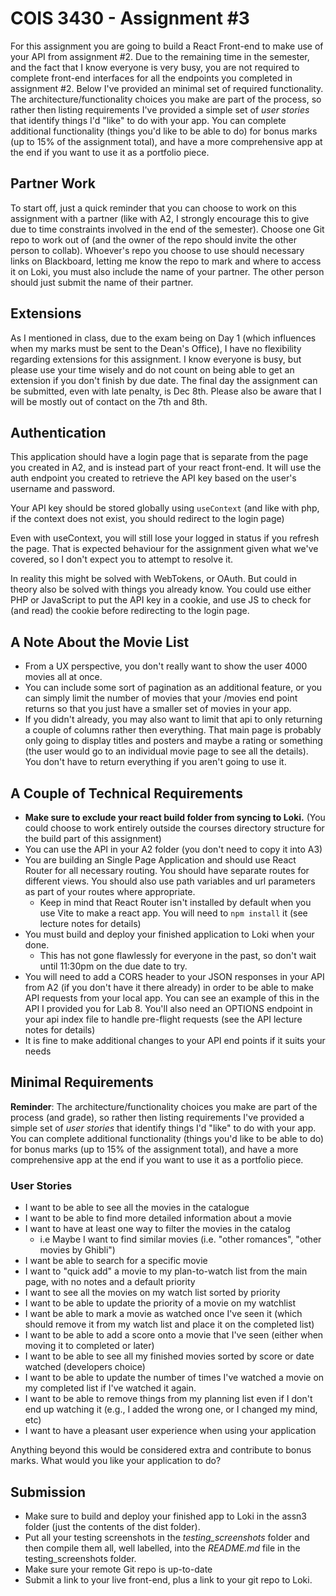 # COIS 3430 - Assignment #3

For this assignment you are going to build a React Front-end to make use of your API from assignment #2. Due to the remaining time in the semester, and the fact that I know everyone is very busy, you are not required to complete front-end interfaces for all the endpoints you completed in assignment #2. Below I've provided an minimal set of required functionality. The architecture/functionality choices you make are part of the process, so rather then listing requirements I've provided a simple set of _user stories_ that identify things I'd "like" to do with your app. You can complete additional functionality (things you'd like to be able to do) for bonus marks (up to 15% of the assignment total), and have a more comprehensive app at the end if you want to use it as a portfolio piece.

## Partner Work

To start off, just a quick reminder that you can choose to work on this assignment with a partner (like with A2, I strongly encourage this to give due to time constraints involved in the end of the semester). Choose one Git repo to work out of (and the owner of the repo should invite the other person to collab). Whoever's repo you choose to use should necessary links on Blackboard, letting me know the repo to mark and where to access it on Loki, you must also include the name of your partner. The other person should just submit the name of their partner.

## Extensions

As I mentioned in class, due to the exam being on Day 1 (which influences when my marks must be sent to the Dean's Office), I have no flexibility regarding extensions for this assignment. I know everyone is busy, but please use your time wisely and do not count on being able to get an extension if you don't finish by due date. The final day the assignment can be submitted, even with late penalty, is Dec 8th. Please also be aware that I will be mostly out of contact on the 7th and 8th.

## Authentication

This application should have a login page that is separate from the page you created in A2, and is instead part of your react front-end. It will use the auth endpoint you created to retrieve the API key based on the user's username and password.

Your API key should be stored globally using `useContext` (and like with php, if the context does not exist, you should redirect to the login page)

Even with useContext, you will still lose your logged in status if you refresh the page. That is expected behaviour for the assignment given what we've covered, so I don't expect you to attempt to resolve it.

In reality this might be solved with WebTokens, or OAuth. But could in theory also be solved with things you already know. You could use either PHP or JavaScript to put the API key in a cookie, and use JS to check for (and read) the cookie before redirecting to the login page.

## A Note About the Movie List

- From a UX perspective, you don't really want to show the user 4000 movies all at once.
- You can include some sort of pagination as an additional feature, or you can simply limit the number of movies that your /movies end point returns so that you just have a smaller set of movies in your app.
- If you didn't already, you may also want to limit that api to only returning a couple of columns rather then everything. That main page is probably only going to display titles and posters and maybe a rating or something (the user would go to an individual movie page to see all the details). You don't have to return everything if you aren't going to use it.

## A Couple of Technical Requirements

- **Make sure to exclude your react build folder from syncing to Loki.** (You could choose to work entirely outside the courses directory structure for the build part of this assignment)
- You can use the API in your A2 folder (you don't need to copy it into A3)
- You are building an Single Page Application and should use React Router for all necessary routing. You should have separate routes for different views. You should also use path variables and url parameters as part of your routes where appropriate.
  - Keep in mind that React Router isn't installed by default when you use Vite to make a react app. You will need to `npm install` it (see lecture notes for details)
- You must build and deploy your finished application to Loki when your done.
  - This has not gone flawlessly for everyone in the past, so don't wait until 11:30pm on the due date to try.
- You will need to add a CORS header to your JSON responses in your API from A2 (if you don't have it there already) in order to be able to make API requests from your local app. You can see an example of this in the API I provided you for Lab 8. You'll also need an OPTIONS endpoint in your api index file to handle pre-flight requests (see the API lecture notes for details)
- It is fine to make additional changes to your API end points if it suits your needs

## Minimal Requirements

**Reminder**: The architecture/functionality choices you make are part of the process (and grade), so rather then listing requirements I've provided a simple set of _user stories_ that identify things I'd "like" to do with your app. You can complete additional functionality (things you'd like to be able to do) for bonus marks (up to 15% of the assignment total), and have a more comprehensive app at the end if you want to use it as a portfolio piece.

### User Stories

- I want to be able to see all the movies in the catalogue
- I want to be able to find more detailed information about a movie
- I want to have at least one way to filter the movies in the catalog
  - i.e Maybe I want to find similar movies (i.e. "other romances", "other movies by Ghibli")
- I want be able to search for a specific movie
- I want to "quick add" a movie to my plan-to-watch list from the main page, with no notes and a default priority
- I want to see all the movies on my watch list sorted by priority
- I want to be able to update the priority of a movie on my watchlist
- I want be able to mark a movie as watched once I've seen it (which should remove it from my watch list and place it on the completed list)
- I want to be able to add a score onto a movie that I've seen (either when moving it to completed or later)
- I want to be able to see all my finished movies sorted by score or date watched (developers choice)
- I want to be able to update the number of times I've watched a movie on my completed list if I've watched it again.
- I want to be able to remove things from my planning list even if I don't end up watching it (e.g., I added the wrong one, or I changed my mind, etc)
- I want to have a pleasant user experience when using your application

Anything beyond this would be considered extra and contribute to bonus marks. What would you like your application to do?

## Submission

- Make sure to build and deploy your finished app to Loki in the assn3 folder (just the contents of the dist folder).
- Put all your testing screenshots in the _testing_screenshots_ folder and then compile them all, well labelled, into the _README.md_ file in the testing_screenshots folder.
- Make sure your remote Git repo is up-to-date
- Submit a link to your live front-end, plus a link to your git repo to Loki.
